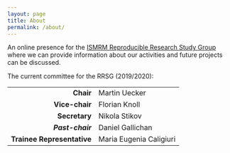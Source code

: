 ```yaml
---
layout: page
title: About
permalink: /about/
---
```


An online presence for the [ISMRM Reproducible Research Study Group](https://www.ismrm.org/study-groups/reproducible-research/) where we can provide information about our activities and future projects can be discussed.

The current committee for the RRSG (2019/2020):

<table class="TFtable">
  <tr><td align="right"><strong> Chair </strong></td><td> Martin Uecker </td></tr>                                                  
  <tr><td align="right"><strong> Vice-chair </strong></td><td> Florian Knoll </td></tr>   
  <tr><td align="right"><strong> Secretary </strong></td><td> Nikola Stikov </td></tr>    
  <tr><td align="right"><strong><em> Past-chair </em></strong></td><td> Daniel Gallichan </td></tr>
  <tr><td align="right"><strong> Trainee Representative </strong></td><td> Maria Eugenia Caligiuri </td></tr>    
</table>
